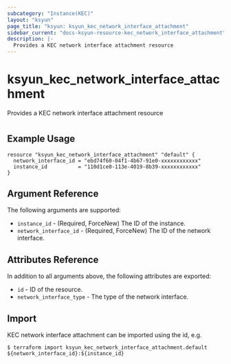 ```yaml
---
subcategory: "Instance(KEC)"
layout: "ksyun"
page_title: "ksyun: ksyun_kec_network_interface_attachment"
sidebar_current: "docs-ksyun-resource-kec_network_interface_attachment"
description: |-
  Provides a KEC network interface attachment resource
---
```


# ksyun_kec_network_interface_attachment

Provides a KEC network interface attachment resource

#

## Example Usage

```hcl
resource "ksyun_kec_network_interface_attachment" "default" {
  network_interface_id = "ebd74f60-04f1-4b67-91e0-xxxxxxxxxxxx"
  instance_id          = "110d1ce0-113e-4019-8b39-xxxxxxxxxxxx"
}
```

## Argument Reference

The following arguments are supported:

* `instance_id` - (Required, ForceNew) The ID of the instance.
* `network_interface_id` - (Required, ForceNew) The ID of the network interface.

## Attributes Reference

In addition to all arguments above, the following attributes are exported:

* `id` - ID of the resource.
* `network_interface_type` - The type of the network interface.


## Import

KEC network interface attachment can be imported using the id, e.g.

```
$ terraform import ksyun_kec_network_interface_attachment.default ${network_interface_id}:${instance_id}
```


